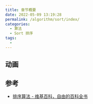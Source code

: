 ```yaml
---
title: 章节概要
date: 2022-05-09 13:19:28
permalink: /algorithm/sort/index/
categories:
  - 算法
  - Sort 排序
tags:
  - 
---
```


## 动画

<Bilibili bvid="BV1bg4y1q7es" />

## 参考

- [排序算法 - 维基百科，自由的百科全书](https://zh.wikipedia.org/wiki/%E6%8E%92%E5%BA%8F%E7%AE%97%E6%B3%95)